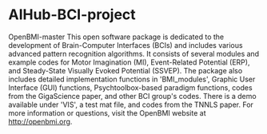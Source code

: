 # AIHub-BCI-project

OpenBMI-master
This open software package is dedicated to the development of Brain-Computer Interfaces (BCIs) and includes various advanced pattern recognition algorithms. It consists of several modules and example codes for Motor Imagination (MI), Event-Related Potential (ERP), and Steady-State Visually Evoked Potential (SSVEP). The package also includes detailed implementation functions in 'BMI_modules', Graphic User Interface (GUI) functions, Psychtoolbox-based paradigm functions, codes from the GigaScience paper, and other BCI group's codes. There is a demo available under 'VIS', a test mat file, and codes from the TNNLS paper. For more information or questions, visit the OpenBMI website at http://openbmi.org.
